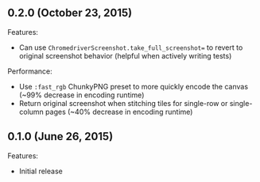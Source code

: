 ## 0.2.0 (October 23, 2015)

Features:
  - Can use `ChromedriverScreenshot.take_full_screenshot=` to revert to original screenshot behavior (helpful when actively writing tests)

Performance:
  - Use `:fast_rgb` ChunkyPNG preset to more quickly encode the canvas (~99% decrease in encoding runtime)
  - Return original screenshot when stitching tiles for single-row or single-column pages (~40% decrease in encoding runtime)

## 0.1.0 (June 26, 2015)

Features:
  - Initial release
